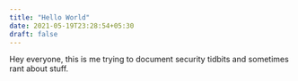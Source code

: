 ```yaml
---
title: "Hello World"
date: 2021-05-19T23:28:54+05:30
draft: false
---
```

Hey everyone, this is me trying to document security tidbits and sometimes rant about stuff.
